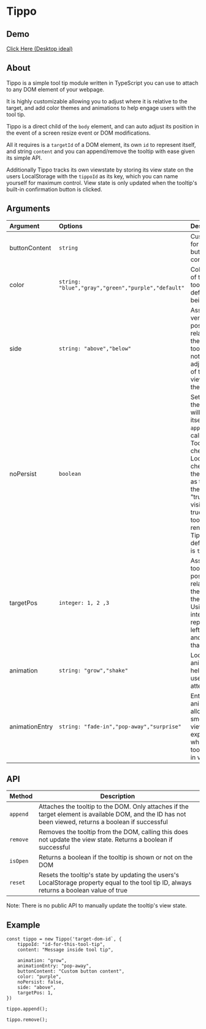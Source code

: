 # Tippo

## Demo

[Click Here (Desktop ideal)](https://vietnamesecoffee.github.io/projects/tippo)

## About

Tippo is a simple tool tip module written in TypeScript you can use to attach to any DOM element of your webpage.

It is highly customizable allowing you to adjust where it is relative to the target, and add color themes and animations to help engage users with the tool tip.

Tippo is a direct child of the `body` element, and can auto adjust its position in the event of a screen resize event or DOM modifications.

All it requires is a `targetId` of a DOM element, its own `id` to represent itself, and string `content` and you can append/remove the tooltip with ease given its simple API.

Additionally Tippo tracks its own viewstate by storing its view state on the users LocalStorage with the `tippoId` as its key, which you can name yourself for maximum control. View state is only updated when the tooltip's built-in confirmation button is clicked.

## Arguments

| Argument       | Options                                            | Description                                                                                                                                                                                                                                         |
| :------------- | :------------------------------------------------- | :-------------------------------------------------------------------------------------------------------------------------------------------------------------------------------------------------------------------------------------------------- |
| buttonContent  | `string`                                           | Custom text for the button's confirmation                                                                                                                                                                                                           |
| color          | `string: "blue","gray","green","purple","default"` | Color theme of the entire tool tip, default is a beige yellow                                                                                                                                                                                       |
| side           | `string: "above","below"`                          | Assigns the vertical position relative to the target, tooltip does not auto-adjust if out of the viewport on the y-axis                                                                                                                             |
| noPersist      | `boolean`                                          | Sets whether the tooltip will display itself when `append()` is called. Tooltip will check LocalStorage check using the tooltip ID as the key if the value is "true" for visisted, if true, no tooltip will render. Tippo's default value is `true` |
| targetPos      | `integer: 1, 2 ,3`                                 | Assigns the tool tip position relative to the target in the x-axis. Using integers it represents left, center and right in that order.                                                                                                              |
| animation      | `string: "grow","shake"`                           | Looping animation to help draw users attention                                                                                                                                                                                                      |
| animationEntry | `string: "fade-in","pop-away","surprise"`          | Entry animation to allow for a smoother viewing experience when the tooltip enters in view                                                                                                                                                          |

## API

| Method   | Description                                                                                                                                            |
| :------- | ------------------------------------------------------------------------------------------------------------------------------------------------------ |
| `append` | Attaches the tooltip to the DOM. Only attaches if the target element is available DOM, and the ID has not been viewed, returns a boolean if successful |
| `remove` | Removes the tooltip from the DOM, calling this does not update the view state. Returns a boolean if successful                                         |
| `isOpen` | Returns a boolean if the tooltip is shown or not on the DOM                                                                                            |
| `reset`  | Resets the tooltip's state by updating the users's LocalStorage property equal to the tool tip ID, always returns a boolean value of true              |

Note: There is no public API to manually update the tooltip's view state.

## Example

```
const tippo = new Tippo('target-dom-id`, {
    tippoId: "id-for-this-tool-tip",
    content: "Message inside tool tip",

    animation: "grow",
    animationEntry: "pop-away",
    buttonContent: "Custom button content",
    color: "purple",
    noPersist: false,
    side: "above",
    targetPos: 1,
})

tippo.append();

tippo.remove();

```

